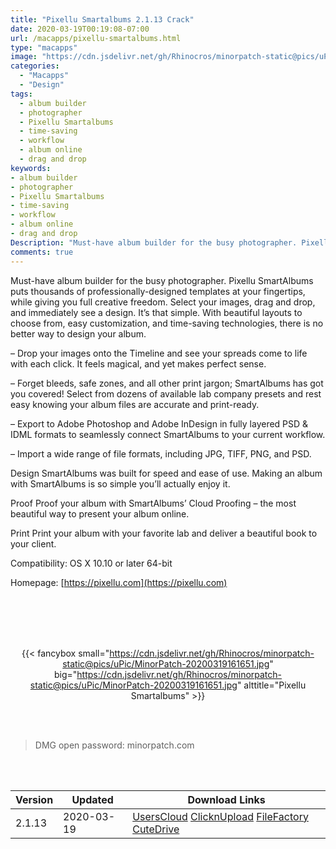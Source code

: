 ```yaml
---
title: "Pixellu Smartalbums 2.1.13 Crack"
date: 2020-03-19T00:19:08-07:00
url: /macapps/pixellu-smartalbums.html
type: "macapps"
image: "https://cdn.jsdelivr.net/gh/Rhinocros/minorpatch-static@pics/uPic/fb91tE.png"
categories:
  - "Macapps"
  - "Design"
tags:
  - album builder
  - photographer
  - Pixellu Smartalbums
  - time-saving
  - workflow
  - album online
  - drag and drop
keywords:
- album builder
- photographer
- Pixellu Smartalbums
- time-saving
- workflow
- album online
- drag and drop
Description: "Must-have album builder for the busy photographer. Pixellu SmartAlbums puts thousands of professionally-designed templates at your fingertips, while giving you full creative freedom"
comments: true
---
```


Must-have album builder for the busy photographer. Pixellu SmartAlbums puts thousands of professionally-designed templates at your fingertips, while giving you full creative freedom. Select your images, drag and drop, and immediately see a design. It’s that simple. With beautiful layouts to choose from, easy customization, and time-saving technologies, there is no better way to design your album.

– Drop your images onto the Timeline and see your spreads come to life with each click. It feels magical, and yet makes perfect sense.

– Forget bleeds, safe zones, and all other print jargon; SmartAlbums has got you covered! Select from dozens of available lab company presets and rest easy knowing your album files are accurate and print-ready.

– Export to Adobe Photoshop and Adobe InDesign in fully layered PSD & IDML formats to seamlessly connect SmartAlbums to your current workflow.

– Import a wide range of file formats, including JPG, TIFF, PNG, and PSD.

Design
SmartAlbums was built for speed and ease of use. Making an album with SmartAlbums is so simple you’ll actually enjoy it.

Proof
Proof your album with SmartAlbums’ Cloud Proofing – the most beautiful way to present your album online.

Print
Print your album with your favorite lab and deliver a beautiful book to your client.



Compatibility: OS X 10.10 or later 64-bit

Homepage: [https://pixellu.com](https://pixellu.com)

<br/>
<br/>
<script async src="https://pagead2.googlesyndication.com/pagead/js/adsbygoogle.js"></script>
<ins class="adsbygoogle"
     style="display:block; text-align:center;"
     data-ad-layout="in-article"
     data-ad-format="fluid"
     data-ad-client="ca-pub-8746275014476192"
     data-ad-slot="5144997159"></ins>
<script>
     (adsbygoogle = window.adsbygoogle || []).push({});
</script>
<br/>
<br/>


<center>

{{< fancybox small="https://cdn.jsdelivr.net/gh/Rhinocros/minorpatch-static@pics/uPic/MinorPatch-20200319161651.jpg" big="https://cdn.jsdelivr.net/gh/Rhinocros/minorpatch-static@pics/uPic/MinorPatch-20200319161651.jpg" alttitle="Pixellu Smartalbums" >}}

</center>

<br/>
<br/>


> DMG open password: minorpatch.com

<br/>

<br/>
<div id="history_version" class="history_version">

| Version | Updated | Download Links |
| ---- | ---- | ---- |
| 2.1.13 | 2020-03-19 | [UsersCloud](https://ouo.io/iRbz82)   [ClicknUpload](https://ouo.io/A4SmWw)   [FileFactory](https://ouo.io/DJPf7j)   [CuteDrive](https://ouo.io/pS6xAC) |

</div>
